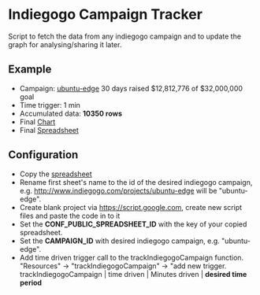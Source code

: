 Indiegogo Campaign Tracker
================
Script to fetch the data from any indiegogo campaign and to update the graph for analysing/sharing it later.

Example
-------
* Campaign: [ubuntu-edge](http://www.indiegogo.com/projects/ubuntu-edge) 30 days raised $12,812,776 of $32,000,000 goal
* Time trigger: 1 min
* Accumulated data: **10350 rows**
* Final [Chart](https://docs.google.com/spreadsheet/oimg?key=0Akgh73WhU1qHdGNuY3lHUmhwVE9GMzc3aEJ0bHFRSmc&oid=3&zx=l7kn948qwgoe)
* Final [Spreadsheet](https://docs.google.com/spreadsheet/ccc?key=0Akgh73WhU1qHdGNuY3lHUmhwVE9GMzc3aEJ0bHFRSmc&usp=sharing)


Configuration
-------------
* Copy the [spreadsheet](https://docs.google.com/spreadsheet/ccc?key=0Akgh73WhU1qHdFgzazR6SERiWnpYTTlmVG9oaVRVcFE#gid=0)
* Rename first sheet's name to the id of the desired indiegogo campaign,
   e.g. http://www.indiegogo.com/projects/ubuntu-edge will be "ubuntu-edge".
* Create blank project via https://script.google.com, create new script files and paste the code in to it
* Set the **CONF_PUBLIC_SPREADSHEET_ID** with the key of your copied spreadsheet.
* Set the **CAMPAIGN_ID** with desired indiegogo campaign, e.g. "ubuntu-edge".
* Add time driven trigger call to the trackIndiegogoCampaign function.
  "Resources" -> "trackIndiegogoCampaign" -> "add new trigger.
  trackIndiegogoCampaign | time driven | Minutes driven | **desired time period**